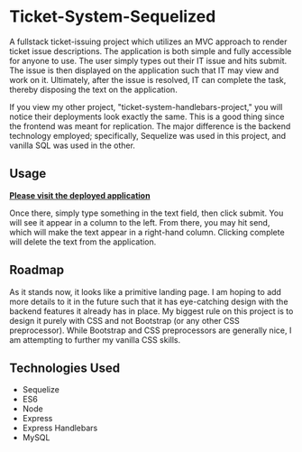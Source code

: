 # Ticket-System-Sequelized

A fullstack ticket-issuing project which utilizes an MVC approach to render ticket issue descriptions. The application is both simple and fully accessible for anyone to use. The user simply types out their IT issue and hits submit. The issue is then displayed on the application such that IT may view and work on it. Ultimately, after the issue is resolved, IT can complete the task, thereby disposing the text on the application. 

If you view my other project, "ticket-system-handlebars-project," you will notice their deployments look exactly the same. This is a good thing since the frontend was meant for replication. The major difference is the backend technology employed; specifically, Sequelize was used in this project, and vanilla SQL was used in the other.

## Usage

**[Please visit the deployed application](https://ticket-system-sequelize.herokuapp.com/)**

Once there, simply type something in the text field, then click submit. You will see it appear in a column to the left. From there, you may hit send, which will make the text appear in a right-hand column. Clicking complete will delete the text from the application. 

## Roadmap

As it stands now, it looks like a primitive landing page. I am hoping to add more details to it in the future such that it has eye-catching design with the backend features it already has in place. My biggest rule on this project is to design it purely with CSS and not Bootstrap (or any other CSS preprocessor). While Bootstrap and CSS preprocessors are generally nice, I am attempting to further my vanilla CSS skills. 

## Technologies Used
* Sequelize
* ES6
* Node
* Express
* Express Handlebars
* MySQL